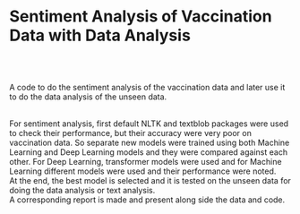 <h1>Sentiment Analysis of Vaccination Data with Data Analysis</h1><br><br>

A code to do the sentiment analysis of the vaccination data and later use it to do the data analysis of the unseen data.

<br>
For sentiment analysis, first default NLTK and textblob packages were used to check their performance, but their accuracy were very poor on vaccination data. 
So separate new models were trained using both Machine Learning and Deep Learning models and they were compared against each other. For Deep Learning, transformer 
models were used and for Machine Learning different models were used and their performance were noted.

<br>
At the end, the best model is selected and it is tested on the unseen data for doing the data analysis or text analysis.

<br>
A corresponding report is made and present along side the data and code.
<br>
